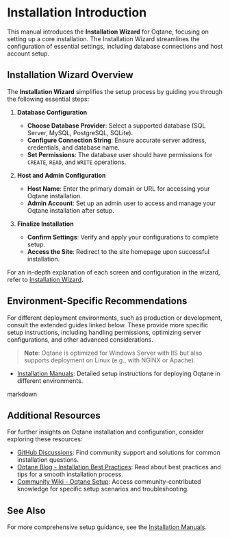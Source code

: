 # Installation Introduction

This manual introduces the **Installation Wizard** for Oqtane, focusing on setting up a core installation. The Installation Wizard streamlines the configuration of essential settings, including database connections and host account setup.

## Installation Wizard Overview

The **Installation Wizard** simplifies the setup process by guiding you through the following essential steps:

1. **Database Configuration**
   - **Choose Database Provider**: Select a supported database (SQL Server, MySQL, PostgreSQL, SQLite).
   - **Configure Connection String**: Ensure accurate server address, credentials, and database name.
   - **Set Permissions**: The database user should have permissions for `CREATE`, `READ`, and `WRITE` operations.

2. **Host and Admin Configuration**
   - **Host Name**: Enter the primary domain or URL for accessing your Oqtane installation.
   - **Admin Account**: Set up an admin user to access and manage your Oqtane installation after setup.

3. **Finalize Installation**
   - **Confirm Settings**: Verify and apply your configurations to complete setup.
   - **Access the Site**: Redirect to the site homepage upon successful installation.

For an in-depth explanation of each screen and configuration in the wizard, refer to [Installation Wizard](installation-wizard.md).

## Environment-Specific Recommendations

For different deployment environments, such as production or development, consult the extended guides linked below. These provide more specific setup instructions, including handling permissions, optimizing server configurations, and other advanced considerations.

> **Note**: Oqtane is optimized for Windows Server with IIS but also supports deployment on Linux (e.g., with NGINX or Apache).

- [Installation Manuals](../../../manuals/installation/index.md): Detailed setup instructions for deploying Oqtane in different environments.

markdown

## Additional Resources

For further insights on Oqtane installation and configuration, consider exploring these resources:

- [GitHub Discussions](https://github.com/oqtane/oqtane.framework/discussions): Find community support and solutions for common installation questions.
- [Oqtane Blog - Installation Best Practices](https://www.oqtane.org/blog): Read about best practices and tips for a smooth installation process.
- [Community Wiki - Oqtane Setup](https://github.com/oqtane/oqtane.framework/wiki): Access community-contributed knowledge for specific setup scenarios and troubleshooting.

## See Also

For more comprehensive setup guidance, see the [Installation Manuals](../../../manuals/installation/index.md).
